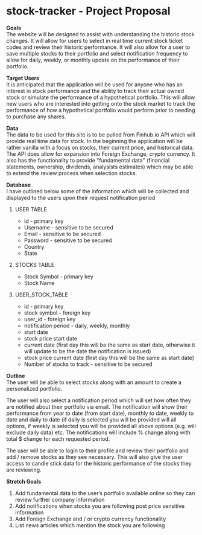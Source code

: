 # stock-tracker - Project Proposal

**Goals**  
The website will be designed to assist with understanding the historic stock changes. It will allow for users to select in real time current stock ticket codes and review their historic performance. It will also allow for a user to save multiple stocks to their portfolio and select notification frequency to allow for daily, weekly, or monthly update on the performance of their portfolio. 


**Target Users**  
It is anticipated that the application will be used for anyone who has an interest in stock performance and the ability to track their actual owned stock or simulate the performance of a hypothetical portfolio. This will allow new users who are interested into getting onto the stock market to track the performance of how a hypothetical portfolio would perform prior to needing to purchase any shares.  

**Data**  
The data to be used for this site is to be pulled from Finhub.io API which will provide real time data for stock. In the beginning the application will be rather vanilla with a focus on stocks, their current price, and historical data. The API does allow for expansion into Foreign Exchange, crypto currency. It also has the functionality to provide "fundamental data" (financial statements, ownership, dividends, analysists estimates) which may be able to extend the review process when selection stocks. 

**Database**  
I have outlined below some of the information which will be collected and displayed to the users upon their request notification period
1. USER TABLE 
    - id - primary key
    - Username - sensitive to be secured
    - Email - sensitive to be secured
    - Password - sensitive to be secured
    - Country
    - State
  
2. STOCKS TABLE
   - Stock Symbol - primary key
   - Stock Name
  
 3. USER_STOCK_TABLE
    - id - primary key
    - stock symbol - foreign key
    - user_id - foreign key
    - notification period - daily, weekly, monthly
    - start date
    - stock price start date
    - current date (first day this will be the same as start date, otherwise it will update to be the date the notification is issued)
    - stock price current date (first day this will be the same as start date)
    - Number of stocks to track - sensitive to be secured

**Outline**  
The user will be able to select stocks along with an amount to create a personalized portfolio.   

The user will also select a notification period which will set how often they are notified about their portfolio via email. The notification will show their performance from year to date (from start date), monthly to date, weekly to date and daily to date (if daily is selected you will be provided will all options, if weekly is selected you will be provided all above options (e.g. will exclude daily data) etc. The notifications will include % change along with total $ change for each requested period.  

The user will be able to login to their profile and review their portfolio and add / remove stocks as they see necessary. This will also give the user access to candle stick data for the historic performance of the stocks they are reviewing.  

**Stretch Goals**
1. Add fundamental data to the user’s portfolio available online so they can review further company information
2. Add notifications when stocks you are following post price sensitive information
3. Add Foreign Exchange and / or crypto currency functionality 
4. List news articles which mention the stock you are following
